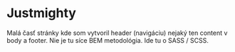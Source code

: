 # Justmighty


Malá časť stránky kde som vytvoril header (navigáciu) nejaký ten content v body a footer.
Nie je tu síce BEM metodológia. Ide tu o SASS / SCSS. 
